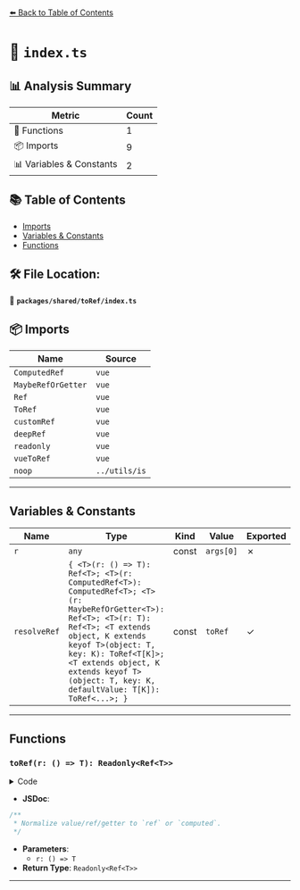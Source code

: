 [⬅️ Back to Table of Contents](../../../index.md)

# 📄 `index.ts`

## 📊 Analysis Summary

| Metric | Count |
|--------|-------|
| 🔧 Functions | 1 |
| 📦 Imports | 9 |
| 📊 Variables & Constants | 2 |

## 📚 Table of Contents

- [Imports](#imports)
- [Variables & Constants](#variables-constants)
- [Functions](#functions)

## 🛠️ File Location:
📂 **`packages/shared/toRef/index.ts`**

## 📦 Imports

| Name | Source |
|------|--------|
| `ComputedRef` | `vue` |
| `MaybeRefOrGetter` | `vue` |
| `Ref` | `vue` |
| `ToRef` | `vue` |
| `customRef` | `vue` |
| `deepRef` | `vue` |
| `readonly` | `vue` |
| `vueToRef` | `vue` |
| `noop` | `../utils/is` |


---

## Variables & Constants

| Name | Type | Kind | Value | Exported |
|------|------|------|-------|----------|
| `r` | `any` | const | `args[0]` | ✗ |
| `resolveRef` | `{ <T>(r: () => T): Ref<T>; <T>(r: ComputedRef<T>): ComputedRef<T>; <T>(r: MaybeRefOrGetter<T>): Ref<T>; <T>(r: T): Ref<T>; <T extends object, K extends keyof T>(object: T, key: K): ToRef<T[K]>; <T extends object, K extends keyof T>(object: T, key: K, defaultValue: T[K]): ToRef<...>; }` | const | `toRef` | ✓ |


---

## Functions

### `toRef(r: () => T): Readonly<Ref<T>>`

<details><summary>Code</summary>

```ts
export function toRef<T>(r: () => T): Readonly<Ref<T>>
```
</details>

- **JSDoc**:
```ts
/**
 * Normalize value/ref/getter to `ref` or `computed`.
 */
```

- **Parameters**:
  - `r: () => T`
- **Return Type**: `Readonly<Ref<T>>`

---